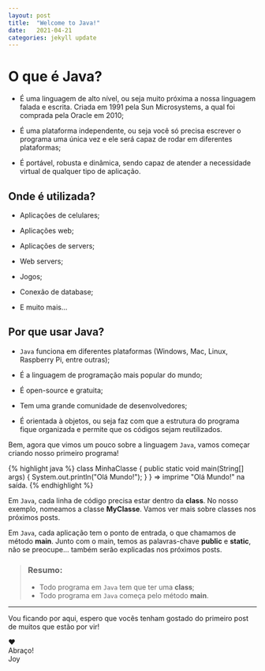 ```yaml
---
layout: post
title:  "Welcome to Java!"
date:   2021-04-21
categories: jekyll update
---
```

# O que é Java?

- É uma linguagem de alto nível, ou seja muito próxima a nossa linguagem falada e escrita. Criada em 1991 pela Sun Microsystems, a qual foi comprada pela Oracle em 2010;

- É uma plataforma independente, ou seja você só precisa escrever o programa uma única vez e ele será capaz de rodar em diferentes plataformas;

- É portável, robusta e dinâmica, sendo capaz de atender a necessidade virtual de qualquer tipo de aplicação.

## Onde é utilizada?

- Aplicações de celulares; 

- Aplicações web;

- Aplicações de servers;

- Web servers;

- Jogos;

- Conexão de database;

- E muito mais...

## Por que usar Java?

- `Java` funciona em diferentes plataformas (Windows, Mac, Linux, Raspberry Pi, entre outras);

- É a linguagem de programação mais popular do mundo;

- É open-source e gratuita;

- Tem uma grande comunidade de desenvolvedores;

- É orientada à objetos, ou seja faz com que a estrutura do programa fique organizada e permite que os códigos sejam reutilizados.

Bem, agora que vimos um pouco sobre a linguagem `Java`, vamos começar criando nosso primeiro programa!

{% highlight java %}
class MinhaClasse {
  public static void main(String[] args) {
    System.out.println("Olá Mundo!");
  }
}
=> imprime "Olá Mundo!" na saída.
{% endhighlight %}

Em `Java`, cada linha de código precisa estar dentro da **class**. 
No nosso exemplo, nomeamos a classe **MyClasse**. Vamos ver mais sobre classes nos próximos posts.

Em `Java`, cada aplicação tem o ponto de entrada, o que chamamos de método **main**. Junto com o main, temos as palavras-chave **public** e **static**, não se preocupe... também serão explicadas nos próximos posts.

> ### Resumo:
> - Todo programa em `Java` tem que ter uma **class**;
> - Todo programa em `Java` começa pelo método **main**.


***
Vou ficando por aqui, espero que vocês tenham gostado do primeiro post de muitos que estão por vir!

❤ \
Abraço!\
Joy

